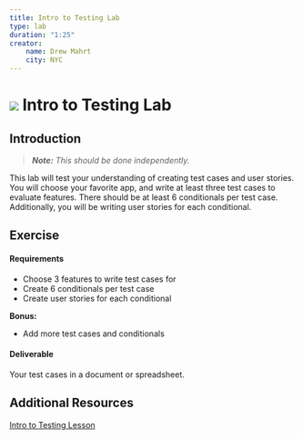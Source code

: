 ```yaml
---
title: Intro to Testing Lab
type: lab
duration: "1:25"
creator:
    name: Drew Mahrt
    city: NYC
---
```


# ![](https://ga-dash.s3.amazonaws.com/production/assets/logo-9f88ae6c9c3871690e33280fcf557f33.png) Intro to Testing Lab

## Introduction

> ***Note:*** _This should be done independently._

This lab will test your understanding of creating test cases and user stories. You will choose your favorite app, and write at least three test cases to evaluate features. There should be at least 6 conditionals per test case. Additionally, you will be writing user stories for each conditional.

## Exercise

#### Requirements

- Choose 3 features to write test cases for
- Create 6 conditionals per test case
- Create user stories for each conditional

**Bonus:**
- Add more test cases and conditionals

#### Deliverable

Your test cases in a document or spreadsheet.

## Additional Resources
[Intro to Testing Lesson](https://github.com/ga-adi/adi-nyc-cheesecake/tree/master/resources/08-testing/intro-to-testing-lesson)
